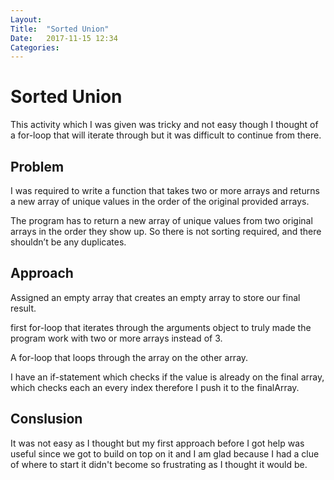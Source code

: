 ```yaml
---
Layout: 
Title:  "Sorted Union"
Date:   2017-11-15 12:34
Categories: 
---
```


# Sorted Union

This activity which I was given was tricky and not easy though I thought of a for-loop that will iterate through but it  was difficult to continue from there.

## Problem

I was required to write a function that takes two or more arrays and returns a new array of unique values in the order of the original provided arrays.

The program has to return a new array of unique values from two original arrays in the order they show up. So there is not sorting required, and there shouldn’t be any duplicates.

## Approach

Assigned an empty array that creates an empty array to store our final result.

first for-loop that iterates through the arguments object to truly made the program work with two or more arrays
instead of 3.

A for-loop that loops through the array on the other array.

I have an if-statement which checks if the value is already on the final array, which checks each an every index therefore I push it to the finalArray.

## Conslusion 

It was not easy as I thought but my first approach before I got help was useful since we got to build on top on it and I am glad because I had a clue of where to start it didn't become so frustrating as I thought it would be.
